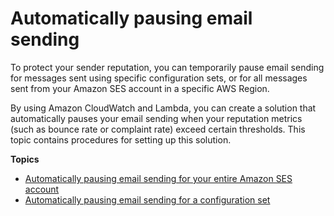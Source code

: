 # Automatically pausing email sending<a name="monitoring-sender-reputation-pausing"></a>

To protect your sender reputation, you can temporarily pause email sending for messages sent using specific configuration sets, or for all messages sent from your Amazon SES account in a specific AWS Region\.

By using Amazon CloudWatch and Lambda, you can create a solution that automatically pauses your email sending when your reputation metrics \(such as bounce rate or complaint rate\) exceed certain thresholds\. This topic contains procedures for setting up this solution\.

**Topics**
+ [Automatically pausing email sending for your entire Amazon SES account](monitoring-sender-reputation-pausing-account.md)
+ [Automatically pausing email sending for a configuration set](monitoring-sender-reputation-pausing-configuration-set.md)
